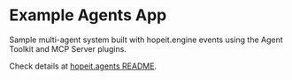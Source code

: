 # Example Agents App

Sample multi-agent system built with hopeit.engine events using the Agent Toolkit and MCP Server plugins.

Check details at [hopeit.agents README](../../../README.md).
